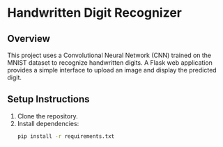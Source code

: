 # Handwritten Digit Recognizer

## Overview
This project uses a Convolutional Neural Network (CNN) trained on the MNIST dataset to recognize handwritten digits. A Flask web application provides a simple interface to upload an image and display the predicted digit.

## Setup Instructions
1. Clone the repository.
2. Install dependencies:
   ```bash
   pip install -r requirements.txt
